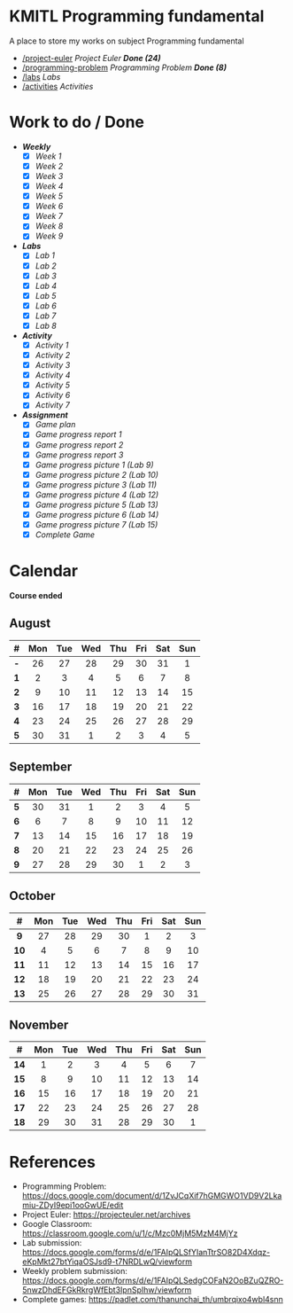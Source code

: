# KMITL Programming fundamental

A place to store my works on subject Programming fundamental

- [/project-euler](https://github.com/KornYellow/kmitl-pro-fund/tree/main/project-euler) _Project Euler **Done (24)**_
- [/programming-problem](https://github.com/KornYellow/kmitl-pro-fund/tree/main/programming-problem) _Programming Problem **Done (8)**_
- [/labs](https://github.com/KornYellow/kmitl-pro-fund/tree/main/labs) _Labs_
- [/activities](https://github.com/KornYellow/kmitl-pro-fund/tree/main/activities) _Activities_

# Work to do / Done

- **_Weekly_**
    - [x] _Week 1_
    - [x] _Week 2_
    - [x] _Week 3_
    - [x] _Week 4_
    - [x] _Week 5_
    - [x] _Week 6_
    - [x] _Week 7_
    - [x] _Week 8_
    - [x] _Week 9_
- **_Labs_**
    - [x] _Lab 1_
    - [x] _Lab 2_
    - [x] _Lab 3_
    - [x] _Lab 4_
    - [x] _Lab 5_
    - [x] _Lab 6_
    - [x] _Lab 7_
    - [x] _Lab 8_
- **_Activity_**
    - [x] _Activity 1_
    - [x] _Activity 2_
    - [x] _Activity 3_
    - [x] _Activity 4_
    - [x] _Activity 5_
    - [x] _Activity 6_
    - [x] _Activity 7_
- **_Assignment_**
    - [x] _Game plan_
    - [x] _Game progress report 1_
    - [x] _Game progress report 2_
    - [x] _Game progress report 3_
    - [x] _Game progress picture 1 (Lab 9)_
    - [x] _Game progress picture 2 (Lab 10)_
    - [x] _Game progress picture 3 (Lab 11)_
    - [x] _Game progress picture 4 (Lab 12)_
    - [x] _Game progress picture 5 (Lab 13)_
    - [x] _Game progress picture 6 (Lab 14)_
    - [x] _Game progress picture 7 (Lab 15)_
    - [x] _Complete Game_

# Calendar

**Course ended**

## August
|   #   | Mon | Tue | Wed | Thu | Fri | Sat | Sun |
| :---: | :-: | :-: | :-: | :-: | :-: | :-: | :-: |
| **-** |  26 |  27 |  28 |  29 |  30 |  31 |   1 |
| **1** |   2 |   3 |   4 |   5 |   6 |   7 |   8 |
| **2** |   9 |  10 |  11 |  12 |  13 |  14 |  15 |
| **3** |  16 |  17 |  18 |  19 |  20 |  21 |  22 | 
| **4** |  23 |  24 |  25 |  26 |  27 |  28 |  29 |
| **5** |  30 |  31 |   1 |   2 |   3 |   4 |   5 |

## September
|   #   | Mon | Tue | Wed | Thu | Fri | Sat | Sun |
| :---: | :-: | :-: | :-: | :-: | :-: | :-: | :-: |
| **5** |  30 |  31 |   1 |   2 |   3 |   4 |   5 |
| **6** |   6 |   7 |   8 |   9 |  10 |  11 |  12 |
| **7** |  13 |  14 |  15 |  16 |  17 |  18 |  19 |
| **8** |  20 |  21 |  22 |  23 |  24 |  25 |  26 |
| **9** |  27 |  28 |  29 |  30 |   1 |   2 |   3 |

## October
|   #   | Mon | Tue | Wed | Thu | Fri | Sat | Sun |
| :---: | :-: | :-: | :-: | :-: | :-: | :-: | :-: |
| **9** |  27 |  28 |  29 |  30 |   1 |   2 |   3 |
| **10**|   4 |   5 |   6 |   7 |   8 |   9 |  10 |
| **11**|  11 |  12 |  13 |  14 |  15 |  16 |  17 |
| **12**|  18 |  19 |  20 |  21 |  22 |  23 |  24 |
| **13**|  25 |  26 |  27 |  28 |  29 |  30 |  31 |

## November
|   #   | Mon | Tue | Wed | Thu | Fri | Sat | Sun |
| :---: | :-: | :-: | :-: | :-: | :-: | :-: | :-: |
| **14**|   1 |   2 |   3 |   4 |   5 |   6 |   7 |
| **15**|   8 |   9 |  10 |  11 |  12 |  13 |  14 |
| **16**|  15 |  16 |  17 |  18 |  19 |  20 |  21 |
| **17**|  22 |  23 |  24 |  25 |  26 |  27 |  28 |
| **18**|  29 |  30 |  31 |  28 |  29 |  30 |   1 |

# References

- Programming Problem: https://docs.google.com/document/d/1ZvJCqXif7hGMGWO1VD9V2Lkamiu-ZDyI9epi1ooGwUE/edit 
- Project Euler: https://projecteuler.net/archives
- Google Classroom: https://classroom.google.com/u/1/c/Mzc0MjM5MzM4MjYz
- Lab submission: https://docs.google.com/forms/d/e/1FAIpQLSfYIanTtrSO82D4Xdqz-eKpMkt27btYiqaOSJsd9-t7NRDLwQ/viewform
- Weekly problem submission: https://docs.google.com/forms/d/e/1FAIpQLSedgCOFaN2OoBZuQZRO-5nwzDhdEFGkRkrgWfEbt3IpnSpIhw/viewform
- Complete games: https://padlet.com/thanunchai_th/umbrqixo4wbl4snn
